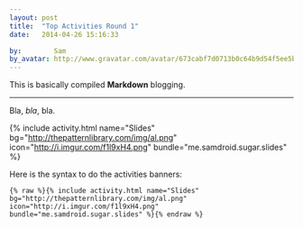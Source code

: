 ```yaml
---
layout: post
title:  "Top Activities Round 1"
date:   2014-04-26 15:16:33

by:        Sam
by_avatar: http://www.gravatar.com/avatar/673cabf7d0713b0c64b9d54f5ee5b2e2
---
```


This is basically compiled **Markdown** blogging.

----

Bla, *bla*, bla.

{% include activity.html name="Slides" bg="http://thepatternlibrary.com/img/al.png" icon="http://i.imgur.com/f1l9xH4.png" bundle="me.samdroid.sugar.slides" %}

Here is the syntax to do the activities banners:

`{% raw %}{% include activity.html name="Slides" bg="http://thepatternlibrary.com/img/al.png" icon="http://i.imgur.com/f1l9xH4.png" bundle="me.samdroid.sugar.slides" %}{% endraw %}`
